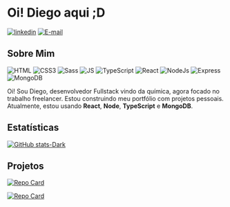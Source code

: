 # Oi! Diego aqui ;D

[![linkedin](https://img.shields.io/badge/linkedin-000?style=for-the-badge&logo=linkedin&logoColor=white&borderColor=white)](https://www.linkedin.com/in/souodiego/)
[![E-mail](https://img.shields.io/badge/-Email-000?style=for-the-badge&logo=microsoft-outlook&logoColor=white&borderColor=white)](mailto:odiegodev@gmail.com)

## Sobre Mim

![HTML](https://img.shields.io/badge/HTML5-000?style=for-the-badge&logo=HTML5&logoColor=white)
![CSS3](https://img.shields.io/badge/CSS3-000?style=for-the-badge&logo=css3&logoColor=white)
![Sass](https://img.shields.io/badge/Sass-000?style=for-the-badge&logo=sass&logoColor=white)
![JS](https://img.shields.io/badge/JavaScript-000?style=for-the-badge&logo=JavaScript&logoColor=white)
![TypeScript](https://img.shields.io/badge/TypeScript-000?style=for-the-badge&logo=typescript&logoColor=white)
![React](https://img.shields.io/badge/React-000?style=for-the-badge&logo=React&logoColor=white)
![NodeJs](https://img.shields.io/badge/node.js-000?style=for-the-badge&logo=node.js&logoColor=white)
![Express](https://img.shields.io/badge/express.js-000?style=for-the-badge&logo=express&logoColor=white)
![MongoDB](https://img.shields.io/badge/MongoDB-000?style=for-the-badge&logo=mongodb&logoColor=white&)

Oi! Sou Diego, desenvolvedor Fullstack vindo da química, agora focado no trabalho freelancer. Estou construindo meu portfólio com projetos pessoais. Atualmente, estou usando **React**, **Node**, **TypeScript** e **MongoDB**.

## Estatísticas

[![GitHub stats-Dark](https://github-readme-stats.vercel.app/api?username=odiiego&show_icons=true&theme=dark#gh-dark-mode-only)](https://github.com/odiiego?tab=repositories)

## Projetos

[![Repo Card](https://github-readme-stats.vercel.app/api/pin/?username=Odiiego&repo=conway-war&theme=dark#gh-dark-mode-only)](https://github.com/Odiiego/conway-war)

[![Repo Card](https://github-readme-stats.vercel.app/api/pin/?username=Odiiego&repo=HireMeGames&theme=dark#gh-dark-mode-only)](https://github.com/Odiiego/HireMeGames)

